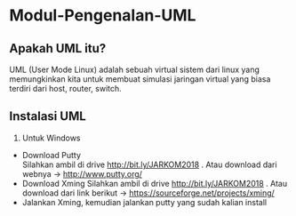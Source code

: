 # Modul-Pengenalan-UML
## Apakah UML itu?
UML (User Mode Linux) adalah sebuah virtual sistem dari linux yang memungkinkan kita untuk membuat simulasi jaringan virtual yang biasa terdiri dari host, router, switch.

## Instalasi UML
1. Untuk Windows 
  * Download Putty <br>
    Silahkan ambil di drive http://bit.ly/JARKOM2018 . Atau download dari webnya -> http://www.putty.org/
  * Download Xming
    Silahkan ambil di drive http://bit.ly/JARKOM2018 . Atau download dari link berikut -> https://sourceforge.net/projects/xming/
  * Jalankan Xming, kemudian jalankan putty yang sudah kalian install
